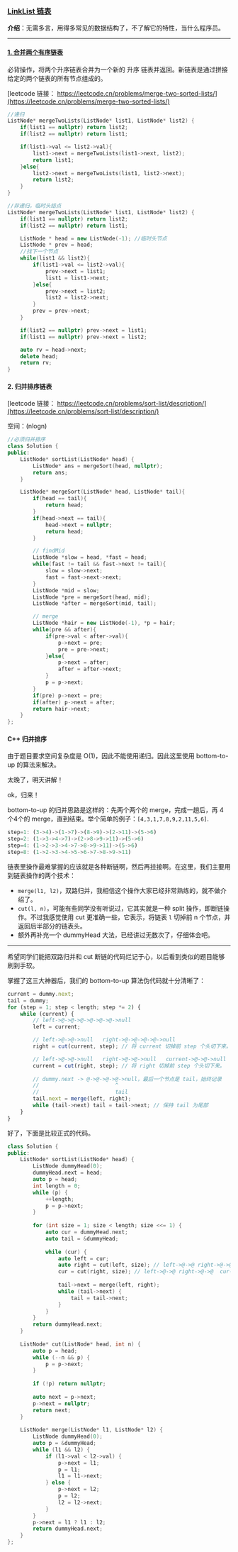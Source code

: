 ### [LinkList 链表](#)

**介绍**：无需多言，用得多常见的数据结构了，不了解它的特性，当什么程序员。

----







#### [1. 合并两个有序链表](https://leetcode.cn/problems/merge-two-sorted-lists/)

必背操作，将两个升序链表合并为一个新的 升序 链表并返回。新链表是通过拼接给定的两个链表的所有节点组成的。 

[leetcode 链接： https://leetcode.cn/problems/merge-two-sorted-lists/](https://leetcode.cn/problems/merge-two-sorted-lists/)

```cpp
//递归
ListNode* mergeTwoLists(ListNode* list1, ListNode* list2) {
    if(list1 == nullptr) return list2;
    if(list2 == nullptr) return list1;

    if(list1->val <= list2->val){
        list1->next = mergeTwoLists(list1->next, list2);
        return list1;
    }else{
        list2->next = mergeTwoLists(list1, list2->next);
        return list2;
    }
}

//非递归，临时头结点
ListNode* mergeTwoLists(ListNode* list1, ListNode* list2) {
    if(list1 == nullptr) return list2;
    if(list2 == nullptr) return list1;

    ListNode * head = new ListNode(-1); //临时头节点
    ListNode * prev = head;
    //找下一个节点
    while(list1 && list2){
        if(list1->val <= list2->val){
            prev->next = list1;
            list1 = list1->next;
        }else{
            prev->next = list2;
            list2 = list2->next;
        }
        prev = prev->next;
    }

    if(list2 == nullptr) prev->next = list1;
    if(list1 == nullptr) prev->next = list2;

    auto rv = head->next;
    delete head;
    return rv;
}
```



#### 2. 归并排序链表

[leetcode 链接： https://leetcode.cn/problems/sort-list/description/](https://leetcode.cn/problems/sort-list/description/)

空间：(nlogn)

```cpp
//必须归并排序
class Solution {
public:
    ListNode* sortList(ListNode* head) {
        ListNode* ans = mergeSort(head, nullptr);
        return ans;
    }

    ListNode* mergeSort(ListNode* head, ListNode* tail){
        if(head == tail){
            return head;
        }
        if(head->next == tail){
            head->next = nullptr;
            return head;
        }

        // findMid
        ListNode *slow = head, *fast = head;
        while(fast != tail && fast->next != tail){
            slow = slow->next;
            fast = fast->next->next;
        }
        ListNode *mid = slow;
        ListNode *pre = mergeSort(head, mid);
        ListNode *after = mergeSort(mid, tail);

        // merge
        ListNode *hair = new ListNode(-1), *p = hair;
        while(pre && after){
            if(pre->val < after->val){
                p->next = pre;
                pre = pre->next;
            }else{
                p->next = after;
                after = after->next;
            }
            p = p->next;
        }
        if(pre) p->next = pre;
        if(after) p->next = after;
        return hair->next;
    }
};
```

#### C++ 归并排序

由于题目要求空间复杂度是 O(1)，因此不能使用递归。因此这里使用 bottom-to-up 的算法来解决。

太晚了，明天讲解！

ok，归来！

bottom-to-up 的归并思路是这样的：先两个两个的 merge，完成一趟后，再 4 个4个的 merge，直到结束。举个简单的例子：`[4,3,1,7,8,9,2,11,5,6]`.

```rust
step=1: (3->4)->(1->7)->(8->9)->(2->11)->(5->6)
step=2: (1->3->4->7)->(2->8->9->11)->(5->6)
step=4: (1->2->3->4->7->8->9->11)->(5->6)
step=8: (1->2->3->4->5->6->7->8->9->11)
```

链表里操作最难掌握的应该就是各种断链啊，然后再挂接啊。在这里，我们主要用到链表操作的两个技术：

- `merge(l1, l2)`，双路归并，我相信这个操作大家已经非常熟练的，就不做介绍了。
- `cut(l, n)`，可能有些同学没有听说过，它其实就是一种 split 操作，即断链操作。不过我感觉使用 cut 更准确一些，它表示，将链表 `l` 切掉前 n 个节点，并返回后半部分的链表头。
- 额外再补充一个 dummyHead 大法，已经讲过无数次了，仔细体会吧。

------

希望同学们能把双路归并和 cut 断链的代码烂记于心，以后看到类似的题目能够刷到手软。

掌握了这三大神器后，我们的 bottom-to-up 算法伪代码就十分清晰了：

```javascript
current = dummy.next;
tail = dummy;
for (step = 1; step < length; step *= 2) {
	while (current) {
		// left->@->@->@->@->@->@->null
		left = current;

		// left->@->@->null   right->@->@->@->@->null
		right = cut(current, step); // 将 current 切掉前 step 个头切下来。

		// left->@->@->null   right->@->@->null   current->@->@->null
		current = cut(right, step); // 将 right 切掉前 step 个头切下来。
		
		// dummy.next -> @->@->@->@->null，最后一个节点是 tail，始终记录
		//                        ^
		//                        tail
		tail.next = merge(left, right);
		while (tail->next) tail = tail->next; // 保持 tail 为尾部
	}
}
```

好了，下面是比较正式的代码。

```cpp
class Solution {
public:
    ListNode* sortList(ListNode* head) {
        ListNode dummyHead(0);
        dummyHead.next = head;
        auto p = head;
        int length = 0;
        while (p) {
            ++length;
            p = p->next;
        }
        
        for (int size = 1; size < length; size <<= 1) {
            auto cur = dummyHead.next;
            auto tail = &dummyHead;
            
            while (cur) {
                auto left = cur;
                auto right = cut(left, size); // left->@->@ right->@->@->@...
                cur = cut(right, size); // left->@->@ right->@->@  cur->@->...
                
                tail->next = merge(left, right);
                while (tail->next) {
                    tail = tail->next;
                }
            }
        }
        return dummyHead.next;
    }
    
    ListNode* cut(ListNode* head, int n) {
        auto p = head;
        while (--n && p) {
            p = p->next;
        }
        
        if (!p) return nullptr;
        
        auto next = p->next;
        p->next = nullptr;
        return next;
    }
    
    ListNode* merge(ListNode* l1, ListNode* l2) {
        ListNode dummyHead(0);
        auto p = &dummyHead;
        while (l1 && l2) {
            if (l1->val < l2->val) {
                p->next = l1;
                p = l1;
                l1 = l1->next;       
            } else {
                p->next = l2;
                p = l2;
                l2 = l2->next;
            }
        }
        p->next = l1 ? l1 : l2;
        return dummyHead.next;
    }
};
```
